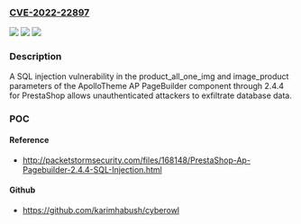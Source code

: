 ### [CVE-2022-22897](https://cve.mitre.org/cgi-bin/cvename.cgi?name=CVE-2022-22897)
![](https://img.shields.io/static/v1?label=Product&message=n%2Fa&color=blue)
![](https://img.shields.io/static/v1?label=Version&message=n%2Fa&color=blue)
![](https://img.shields.io/static/v1?label=Vulnerability&message=n%2Fa&color=brighgreen)

### Description

A SQL injection vulnerability in the product_all_one_img and image_product parameters of the ApolloTheme AP PageBuilder component through 2.4.4 for PrestaShop allows unauthenticated attackers to exfiltrate database data.

### POC

#### Reference
- http://packetstormsecurity.com/files/168148/PrestaShop-Ap-Pagebuilder-2.4.4-SQL-Injection.html

#### Github
- https://github.com/karimhabush/cyberowl

